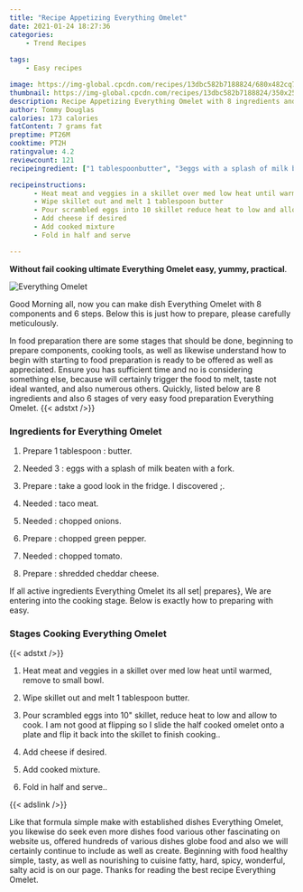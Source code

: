 ```yaml
---
title: "Recipe Appetizing Everything Omelet"
date: 2021-01-24 18:27:36
categories:
    - Trend Recipes
    
tags:
    - Easy recipes

image: https://img-global.cpcdn.com/recipes/13dbc582b7188824/680x482cq70/everything-omelet-recipe-main-photo.jpg
thumbnail: https://img-global.cpcdn.com/recipes/13dbc582b7188824/350x250cq70/everything-omelet-recipe-main-photo.jpg
description: Recipe Appetizing Everything Omelet with 8 ingredients and 6 stages of easy cooking.
author: Tommy Douglas
calories: 173 calories
fatContent: 7 grams fat
preptime: PT26M
cooktime: PT2H
ratingvalue: 4.2
reviewcount: 121
recipeingredient: ["1 tablespoonbutter", "3eggs with a splash of milk beaten with a fork", "take a good look in the fridge I discovered ", "taco meat", "chopped onions", "chopped green pepper", "chopped tomato", "shredded cheddar cheese"]

recipeinstructions: 
      - Heat meat and veggies in a skillet over med low heat until warmed remove to small bowl 
      - Wipe skillet out and melt 1 tablespoon butter 
      - Pour scrambled eggs into 10 skillet reduce heat to low and allow to cook I am not good at flipping so I slide the half cooked omelet onto a plate and flip it back into the skillet to finish cooking 
      - Add cheese if desired 
      - Add cooked mixture 
      - Fold in half and serve

---
```




**Without fail cooking ultimate Everything Omelet easy, yummy, practical**. 


![Everything Omelet](https://img-global.cpcdn.com/recipes/13dbc582b7188824/680x482cq70/everything-omelet-recipe-main-photo.jpg "Everything Omelet")




Good Morning all, now you can make dish Everything Omelet with 8 components and 6 steps. Below this is just how to prepare, please carefully meticulously.

In food preparation there are some stages that should be done, beginning to prepare components, cooking tools, as well as likewise understand how to begin with starting to food preparation is ready to be offered as well as appreciated. Ensure you has sufficient time and no is considering something else, because will certainly trigger the food to melt, taste not ideal wanted, and also numerous others. Quickly, listed below are 8 ingredients and also 6 stages of very easy food preparation Everything Omelet.
{{< adstxt />}}

### Ingredients for Everything Omelet


1. Prepare 1 tablespoon : butter.

1. Needed 3 : eggs with a splash of milk beaten with a fork.

1. Prepare  : take a good look in the fridge. I discovered ;.

1. Needed  : taco meat.

1. Needed  : chopped onions.

1. Prepare  : chopped green pepper.

1. Needed  : chopped tomato.

1. Prepare  : shredded cheddar cheese.



If all active ingredients Everything Omelet its all set| prepares}, We are entering into the cooking stage. Below is exactly how to preparing with easy.

### Stages Cooking Everything Omelet

{{< adstxt />}}


1. Heat meat and veggies in a skillet over med low heat until warmed, remove to small bowl.



1. Wipe skillet out and melt 1 tablespoon butter.



1. Pour scrambled eggs into 10&#34; skillet, reduce heat to low and allow to cook. I am not good at flipping so I slide the half cooked omelet onto a plate and flip it back into the skillet to finish cooking..



1. Add cheese if desired.



1. Add cooked mixture.



1. Fold in half and serve..





{{< adslink />}}

Like that formula simple make with established dishes Everything Omelet, you likewise do seek even more dishes food various other fascinating on website us, offered hundreds of various dishes globe food and also we will certainly continue to include as well as create. Beginning with food healthy simple, tasty, as well as nourishing to cuisine fatty, hard, spicy, wonderful, salty acid is on our page. Thanks for reading the best recipe Everything Omelet.
